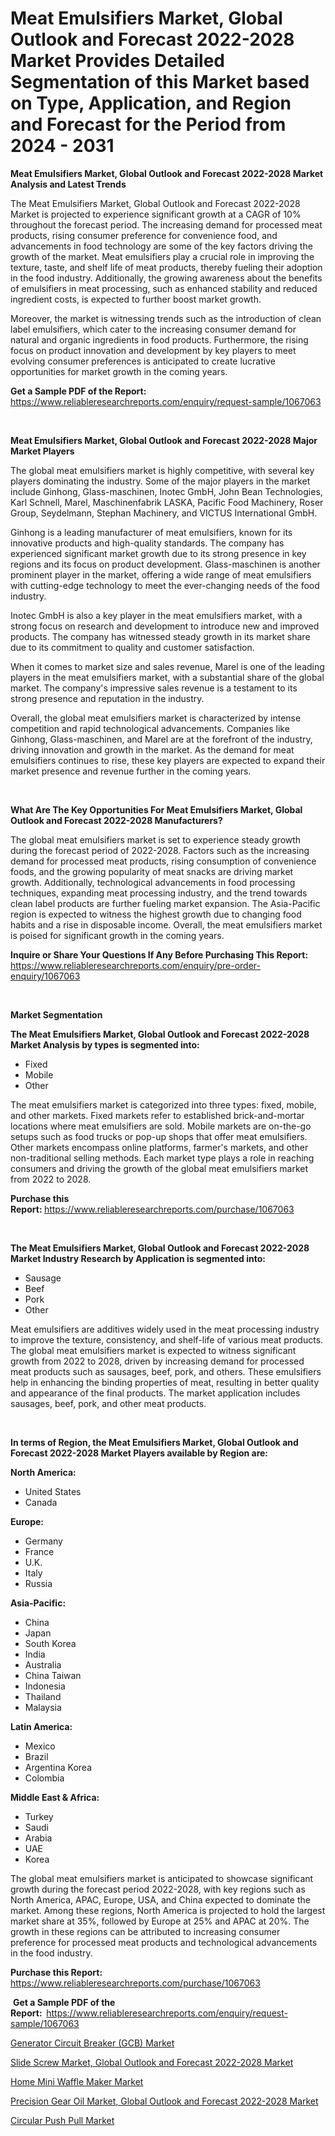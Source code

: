 <p><h1>Meat Emulsifiers Market, Global Outlook and Forecast 2022-2028 Market Provides Detailed Segmentation of this Market based on Type, Application, and Region and Forecast for the Period from 2024 - 2031</h1></p><p><strong>Meat Emulsifiers Market, Global Outlook and Forecast 2022-2028 Market Analysis and Latest Trends</strong></p>
<p><p>The Meat Emulsifiers Market, Global Outlook and Forecast 2022-2028 Market is projected to experience significant growth at a CAGR of 10% throughout the forecast period. The increasing demand for processed meat products, rising consumer preference for convenience food, and advancements in food technology are some of the key factors driving the growth of the market. Meat emulsifiers play a crucial role in improving the texture, taste, and shelf life of meat products, thereby fueling their adoption in the food industry. Additionally, the growing awareness about the benefits of emulsifiers in meat processing, such as enhanced stability and reduced ingredient costs, is expected to further boost market growth.</p><p>Moreover, the market is witnessing trends such as the introduction of clean label emulsifiers, which cater to the increasing consumer demand for natural and organic ingredients in food products. Furthermore, the rising focus on product innovation and development by key players to meet evolving consumer preferences is anticipated to create lucrative opportunities for market growth in the coming years.</p></p>
<p><strong>Get a Sample PDF of the Report:&nbsp;</strong> <a href="https://www.reliableresearchreports.com/enquiry/request-sample/1067063">https://www.reliableresearchreports.com/enquiry/request-sample/1067063</a></p>
<p>&nbsp;</p>
<p><strong>Meat Emulsifiers Market, Global Outlook and Forecast 2022-2028 Major Market Players</strong></p>
<p><p>The global meat emulsifiers market is highly competitive, with several key players dominating the industry. Some of the major players in the market include Ginhong, Glass-maschinen, Inotec GmbH, John Bean Technologies, Karl Schnell, Marel, Maschinenfabrik LASKA, Pacific Food Machinery, Roser Group, Seydelmann, Stephan Machinery, and VICTUS International GmbH.</p><p>Ginhong is a leading manufacturer of meat emulsifiers, known for its innovative products and high-quality standards. The company has experienced significant market growth due to its strong presence in key regions and its focus on product development. Glass-maschinen is another prominent player in the market, offering a wide range of meat emulsifiers with cutting-edge technology to meet the ever-changing needs of the food industry.</p><p>Inotec GmbH is also a key player in the meat emulsifiers market, with a strong focus on research and development to introduce new and improved products. The company has witnessed steady growth in its market share due to its commitment to quality and customer satisfaction.</p><p>When it comes to market size and sales revenue, Marel is one of the leading players in the meat emulsifiers market, with a substantial share of the global market. The company's impressive sales revenue is a testament to its strong presence and reputation in the industry.</p><p>Overall, the global meat emulsifiers market is characterized by intense competition and rapid technological advancements. Companies like Ginhong, Glass-maschinen, and Marel are at the forefront of the industry, driving innovation and growth in the market. As the demand for meat emulsifiers continues to rise, these key players are expected to expand their market presence and revenue further in the coming years.</p></p>
<p>&nbsp;</p>
<p><strong>What Are The Key Opportunities For Meat Emulsifiers Market, Global Outlook and Forecast 2022-2028 Manufacturers?</strong></p>
<p><p>The global meat emulsifiers market is set to experience steady growth during the forecast period of 2022-2028. Factors such as the increasing demand for processed meat products, rising consumption of convenience foods, and the growing popularity of meat snacks are driving market growth. Additionally, technological advancements in food processing techniques, expanding meat processing industry, and the trend towards clean label products are further fueling market expansion. The Asia-Pacific region is expected to witness the highest growth due to changing food habits and a rise in disposable income. Overall, the meat emulsifiers market is poised for significant growth in the coming years.</p></p>
<p><strong>Inquire or Share Your Questions If Any Before Purchasing This Report:</strong> <a href="https://www.reliableresearchreports.com/enquiry/pre-order-enquiry/1067063">https://www.reliableresearchreports.com/enquiry/pre-order-enquiry/1067063</a></p>
<p>&nbsp;</p>
<p><strong>Market Segmentation</strong></p>
<p><strong>The Meat Emulsifiers Market, Global Outlook and Forecast 2022-2028 Market Analysis by types is segmented into:</strong></p>
<p><ul><li>Fixed</li><li>Mobile</li><li>Other</li></ul></p>
<p><p>The meat emulsifiers market is categorized into three types: fixed, mobile, and other markets. Fixed markets refer to established brick-and-mortar locations where meat emulsifiers are sold. Mobile markets are on-the-go setups such as food trucks or pop-up shops that offer meat emulsifiers. Other markets encompass online platforms, farmer's markets, and other non-traditional selling methods. Each market type plays a role in reaching consumers and driving the growth of the global meat emulsifiers market from 2022 to 2028.</p></p>
<p><strong>Purchase this Report:&nbsp;</strong><a href="https://www.reliableresearchreports.com/purchase/1067063">https://www.reliableresearchreports.com/purchase/1067063</a></p>
<p>&nbsp;</p>
<p><strong>The Meat Emulsifiers Market, Global Outlook and Forecast 2022-2028 Market Industry Research by Application is segmented into:</strong></p>
<p><ul><li>Sausage</li><li>Beef</li><li>Pork</li><li>Other</li></ul></p>
<p><p>Meat emulsifiers are additives widely used in the meat processing industry to improve the texture, consistency, and shelf-life of various meat products. The global meat emulsifiers market is expected to witness significant growth from 2022 to 2028, driven by increasing demand for processed meat products such as sausages, beef, pork, and others. These emulsifiers help in enhancing the binding properties of meat, resulting in better quality and appearance of the final products. The market application includes sausages, beef, pork, and other meat products.</p></p>
<p>&nbsp;</p>
<p><strong>In terms of Region, the Meat Emulsifiers Market, Global Outlook and Forecast 2022-2028 Market Players available by Region are:</strong></p>
<p>
    <p> <strong> North America: </strong>
        <ul>
            <li>United States</li>
            <li>Canada</li>
        </ul>
        </p> 
    <p> <strong> Europe: </strong>
        <ul>
            <li>Germany</li>
            <li>France</li>
            <li>U.K.</li>
            <li>Italy</li>
            <li>Russia</li>
        </ul>
        </p> 
    <p> <strong> Asia-Pacific: </strong>
        <ul>
            <li>China</li>
            <li>Japan</li>
            <li>South Korea</li>
            <li>India</li>
            <li>Australia</li>
            <li>China Taiwan</li>
            <li>Indonesia</li>
            <li>Thailand</li>
            <li>Malaysia</li>
        </ul>
        </p> 
    <p> <strong> Latin America: </strong>
        <ul>
            <li>Mexico</li>
            <li>Brazil</li>
            <li>Argentina Korea</li>
            <li>Colombia</li>
        </ul>
        </p> 
    <p> <strong> Middle East & Africa: </strong>
        <ul>
            <li>Turkey</li>
            <li>Saudi</li>
            <li>Arabia</li>
            <li>UAE</li>
            <li>Korea</li>
        </ul>
    </p>
    </p>
<p><p>The global meat emulsifiers market is anticipated to showcase significant growth during the forecast period 2022-2028, with key regions such as North America, APAC, Europe, USA, and China expected to dominate the market. Among these regions, North America is projected to hold the largest market share at 35%, followed by Europe at 25% and APAC at 20%. The growth in these regions can be attributed to increasing consumer preference for processed meat products and technological advancements in the food industry.</p></p>
<p><strong>Purchase this Report: </strong><a href="https://www.reliableresearchreports.com/purchase/1067063">https://www.reliableresearchreports.com/purchase/1067063</a></p>
<p>&nbsp;<strong>Get a Sample PDF of the Report:&nbsp;&nbsp;</strong><a href="https://www.reliableresearchreports.com/enquiry/request-sample/1067063">https://www.reliableresearchreports.com/enquiry/request-sample/1067063</a></p>
<p><strong></strong></p>
<p><p><a href="https://medium.com/@gloriariley1968/generator-circuit-breaker-gcb-market-share-evolution-and-market-growth-trends-2024-2031-12ed8dcfc6c1">Generator Circuit Breaker (GCB) Market</a></p><p><a href="https://github.com/lababdou/Market-Research-Report-List-1/blob/main/slide-screw-market-global-outlook-and-forecast-2022-2028-market.md">Slide Screw Market, Global Outlook and Forecast 2022-2028 Market</a></p><p><a href="https://medium.com/@leatharohan/home-mini-waffle-maker-market-share-evolution-and-market-growth-trends-2024-2031-15edaec041c6">Home Mini Waffle Maker Market</a></p><p><a href="https://github.com/antony131rp/Market-Research-Report-List-1/blob/main/precision-gear-oil-market-global-outlook-and-forecast-2022-2028-market.md">Precision Gear Oil Market, Global Outlook and Forecast 2022-2028 Market</a></p><p><a href="https://medium.com/@gloriariley1968/circular-push-pull-market-size-and-market-trends-complete-industry-overview-2024-to-2031-4feea083b8d2">Circular Push Pull Market</a></p></p>